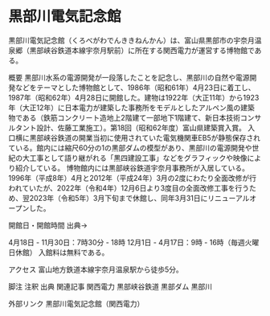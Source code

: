 # 黒部川電気記念館

黒部川電気記念館（くろべがわでんききねんかん）は、富山県黒部市の宇奈月温泉郷（黒部峡谷鉄道本線宇奈月駅前）に所在する関西電力が運営する博物館である。

概要
黒部川水系の電源開発が一段落したことを記念し、黒部川の自然や電源開発などをテーマとした博物館として、1986年（昭和61年）4月23日に着工し、1987年（昭和62年）4月28日に開館した。建物は1922年（大正11年）から1923年（大正12年）に日本電力が建築した事務所をモデルとしたアルペン風の建築物である（鉄筋コンクリート造地上2階建て一部地下1階建て、新日本技術コンサルタント設計、佐藤工業施工）。第18回（昭和62年度）富山県建築賞入賞。
入口横に黒部峡谷鉄道の開業当初に使用されていた電気機関車EB5が静態保存されている。館内には縮尺60分の1の黒部ダムの模型があり、黒部川の電源開発や世紀の大工事として語り継がれる「黒四建設工事」などをグラフィックや映像により紹介している。
博物館内には黒部峡谷鉄道宇奈月事務所が入居している。
1996年（平成8年）4月と2012年（平成24年）3月の2度にわたり全面改修が行われていたが、2022年（令和4年）12月6日より3度目の全面改修工事を行うため、翌2023年（令和5年）3月下旬まで休館し、同年3月31日にリニューアルオープンした。

開館日・開館時間
出典→

4月18日 - 11月30日：7時30分 - 18時
12月1日 - 4月17日：9時 - 16時（毎週火曜日休館）
入館料は無料である。

アクセス
富山地方鉄道本線宇奈月温泉駅から徒歩5分。

脚注
注釈
出典
関連記事
関西電力
黒部峡谷鉄道
黒部ダム
黒部川

外部リンク
黒部川電気記念館（関西電力）